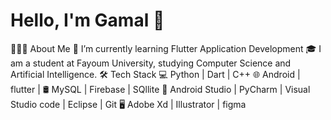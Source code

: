  # Hello, I'm Gamal 👋
 👨🏻‍💻 About Me
      🔭 I’m currently learning Flutter Application Development
      🎓 I am a student at Fayoum University, studying Computer Science and Artificial Intelligence.
 🛠 Tech Stack
   💻   Python | Dart | C++
   🌐   Android | flutter | 
   🛢   MySQL | Firebase | SQllite
   🔧   Android Studio | PyCharm | Visual Studio code | Eclipse | Git
   🖥   Adobe Xd | Illustrator | figma 

   
 <div >
                <div ><a href="https://www.facebook.com/profile.php?id=100008201160968" target="_blank"><i class="fa-brands fa-facebook"></i></a></div>
                <div><a href="https://www.facebook.com/profile.php?id=100008201160968" target="_blank"><i class="fa-brands fa-instagram"></i></a></div>
                <div ><a href="https://www.linkedin.com/in/gamal-barakat-6b7026180/" target="_blank"><i class="fa-brands fa-linkedin"></i></a></div>
                <div ><a href="gamal151158@gmail.com" target="_blank"><i class="fa-solid fa-envelope-circle-check"></i></a></div>
                <div ><a href="https://github.com/gamalb" target="_blank"> <i class="fa-brands fa-github"></i></a></div>
                <div ><a href="https://github.com/gamalb" target="_blank"> <i class="fa-brands fa-github"></i></a></div>
            </div>
   


